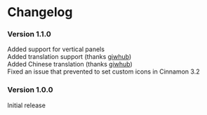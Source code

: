 # Changelog

### Version 1.1.0
Added support for vertical panels  
Added translation support (thanks [giwhub](https://github.com/giwhub))  
Added Chinese translation (thanks [giwhub](https://github.com/giwhub))  
Fixed an issue that prevented to set custom icons in Cinnamon 3.2

### Version 1.0.0
Initial release

